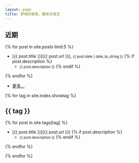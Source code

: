 ```yaml
---
layout: page
title: 梦境亦是美，醒来亦是空
---
```

## 近期

{% for post in site.posts limit:5 %}

- [{{ post.title }}]({{ post.url }}), <small>{{ post.date | date_to_string }}</small>
{% if post.description %}
    - <small>{{ post.description }}</small>
{% endif %}

{% endfor %}

- [更多…](/archive.html)

{% for tag in site.index.showtag %}

## {{ tag }}

{% for post in site.tags[tag] %}

- [{{ post.title }}]({{ post.url }})
{% if post.description %}
    - <small>{{ post.description }}</small>
{% endif %}

{% endfor %}

{% endfor %}
